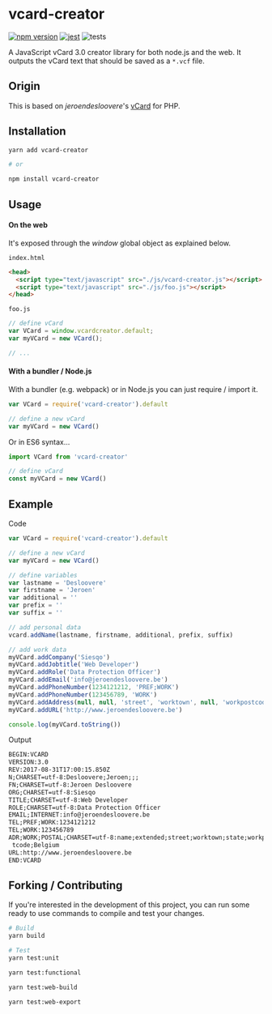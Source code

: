 # vcard-creator

[![npm version](https://badge.fury.io/js/vcard-creator.svg)](https://badge.fury.io/js/vcard-creator)
[![jest](https://jestjs.io/img/jest-badge.svg)](https://github.com/facebook/jest)
![tests](https://github.com/joaocarmo/vcard-creator/workflows/Tests/badge.svg)

A JavaScript vCard 3.0 creator library for both node.js and the web.
It outputs the vCard text that should be saved as a `*.vcf` file.

## Origin

This is based on _jeroendesloovere_'s
[vCard](https://github.com/jeroendesloovere/vcard) for PHP.

## Installation

```sh
yarn add vcard-creator

# or

npm install vcard-creator
```

## Usage

#### On the web

It's exposed through the _window_ global object as explained below.

`index.html`

```html
<head>
  <script type="text/javascript" src="./js/vcard-creator.js"></script>
  <script type="text/javascript" src="./js/foo.js"></script>
</head>
```

`foo.js`

```javascript
// define vCard
var VCard = window.vcardcreator.default;
var myVCard = new VCard();

// ...
```

#### With a bundler / Node.js

With a bundler (e.g. webpack) or in Node.js you can just require / import it.

```javascript
var VCard = require('vcard-creator').default

// define a new vCard
var myVCard = new VCard()
```

Or in ES6 syntax...

```javascript
import VCard from 'vcard-creator'

// define vCard
const myVCard = new VCard()
```

## Example

Code

```javascript
var VCard = require('vcard-creator').default

// define a new vCard
var myVCard = new VCard()

// define variables
var lastname = 'Desloovere'
var firstname = 'Jeroen'
var additional = ''
var prefix = ''
var suffix = ''

// add personal data
vcard.addName(lastname, firstname, additional, prefix, suffix)

// add work data
myVCard.addCompany('Siesqo')
myVCard.addJobtitle('Web Developer')
myVCard.addRole('Data Protection Officer')
myVCard.addEmail('info@jeroendesloovere.be')
myVCard.addPhoneNumber(1234121212, 'PREF;WORK')
myVCard.addPhoneNumber(123456789, 'WORK')
myVCard.addAddress(null, null, 'street', 'worktown', null, 'workpostcode', 'Belgium')
myVCard.addURL('http://www.jeroendesloovere.be')

console.log(myVCard.toString())
```

Output

```txt
BEGIN:VCARD
VERSION:3.0
REV:2017-08-31T17:00:15.850Z
N;CHARSET=utf-8:Desloovere;Jeroen;;;
FN;CHARSET=utf-8:Jeroen Desloovere
ORG;CHARSET=utf-8:Siesqo
TITLE;CHARSET=utf-8:Web Developer
ROLE;CHARSET=utf-8:Data Protection Officer
EMAIL;INTERNET:info@jeroendesloovere.be
TEL;PREF;WORK:1234121212
TEL;WORK:123456789
ADR;WORK;POSTAL;CHARSET=utf-8:name;extended;street;worktown;state;workpos
 tcode;Belgium
URL:http://www.jeroendesloovere.be
END:VCARD
```

## Forking / Contributing

If you're interested in the development of this project, you can run some ready
to use commands to compile and test your changes.

```sh
# Build
yarn build

# Test
yarn test:unit

yarn test:functional

yarn test:web-build

yarn test:web-export
```

